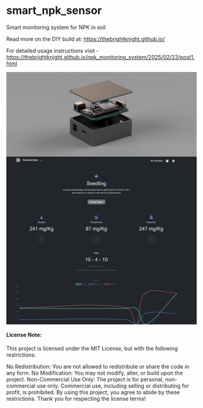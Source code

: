 # smart_npk_sensor
Smart monitoring system for NPK in soil

Read more on the DIY build at: https://thebrightknight.github.io/

For detailed usage instructions visit - https://thebrightknight.github.io/npk_monitoring_system/2025/02/23/post1.html

<div style="display: flex; justify-content: center;">
  <img src="Img/2.jpg">
</div>

<div style="display: flex; justify-content: center;">
  <img src="Img/1.png">
</div>


#### License Note:

This project is licensed under the MIT License, but with the following restrictions:

No Redistribution: You are not allowed to redistribute or share the code in any form.
No Modification: You may not modify, alter, or build upon the project.
Non-Commercial Use Only: The project is for personal, non-commercial use only. Commercial use, including selling or distributing for profit, is prohibited.
By using this project, you agree to abide by these restrictions. Thank you for respecting the license terms!

